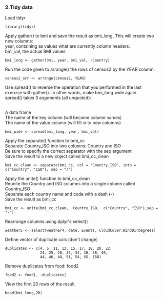 ### 2.Tidy data

Load tidyr
```
library(tidyr)
```
Apply gather() to bmi and save the result as bmi_long, This will create two new columns:
<br>year, containing as values what are currently column headers.
<br>bmi_val, the actual BMI values

```
bmi_long <- gather(bmi, year, bmi_val, -Country)
```
Run the code given to arrange() the rows of census2 by the YEAR column.
```
census2_arr <- arrange(census2, YEAR)
```
Use spread() to reverse the operation that you performed in the last exercise with gather(). In other words, 
make bmi_long wide again.
<br>spread() takes 3 arguments (all unquoted):

<br>A data frame
<br>The name of the key column (will become column names)
<br>The name of the value column (will fill in to new columns)
```
bmi_wide <- spread(bmi_long, year, bmi_val)
```
Apply the separate() function to bmi_cc
<br>Separate Country_ISO into two columns: Country and ISO
<br>Be sure to specify the correct separator with the sep argument
<br>Save the result to a new object called bmi_cc_clean
```
bmi_cc_clean <- separate(bmi_cc, col = "Country_ISO", into = c("Country", "ISO"), sep = "/")

```
Apply the unite() function to bmi_cc_clean
<br>Reunite the Country and ISO columns into a single column called Country_ISO
<br>Separate each country name and code with a dash (-)
<br>Save the result as bmi_cc
```
bmi_cc <- unite(bmi_cc_clean,  Country_ISO,  c("Country", "ISO"),sep = "-")
```
Rearrange columns using dplyr's select()
```
weather5 <- select(weather4, date, Events, CloudCover:WindDirDegrees)
```
Define vector of duplicate cols (don't change)
```
duplicates <- c(4, 6, 11, 13, 15, 17, 18, 20, 22, 
                24, 25, 28, 32, 34, 36, 38, 40, 
                44, 46, 48, 51, 54, 65, 158)
```
Remove duplicates from food: food2
```
food2 <- food[, -duplicates]
```

View the first 20 rows of the result
```
head(bmi_long,20)
```

